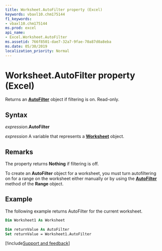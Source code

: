 ```yaml
---
title: Worksheet.AutoFilter property (Excel)
keywords: vbaxl10.chm175144
f1_keywords:
- vbaxl10.chm175144
ms.prod: excel
api_name:
- Excel.Worksheet.AutoFilter
ms.assetid: 766f8501-dae7-32a7-9fae-70a87d0a8eba
ms.date: 05/30/2019
localization_priority: Normal
---
```



# Worksheet.AutoFilter property (Excel)

Returns an **[AutoFilter](excel.autofilter.md)** object if filtering is on. Read-only.


## Syntax

_expression_.**AutoFilter**

_expression_ A variable that represents a **[Worksheet](Excel.Worksheet.md)** object.


## Remarks

The property returns **Nothing** if filtering is off.

To create an **AutoFilter** object for a worksheet, you must turn autofiltering on for a range on the worksheet either manually or by using the **[AutoFilter](excel.range.autofilter.md)** method of the **Range** object.


## Example

The following example returns AutoFilter for the current worksheet.

```vb
Dim Worksheet1 As Worksheet 
 
Dim returnValue As AutoFilter 
Set returnValue = Worksheet1.AutoFilter
```




[!include[Support and feedback](~/includes/feedback-boilerplate.md)]
